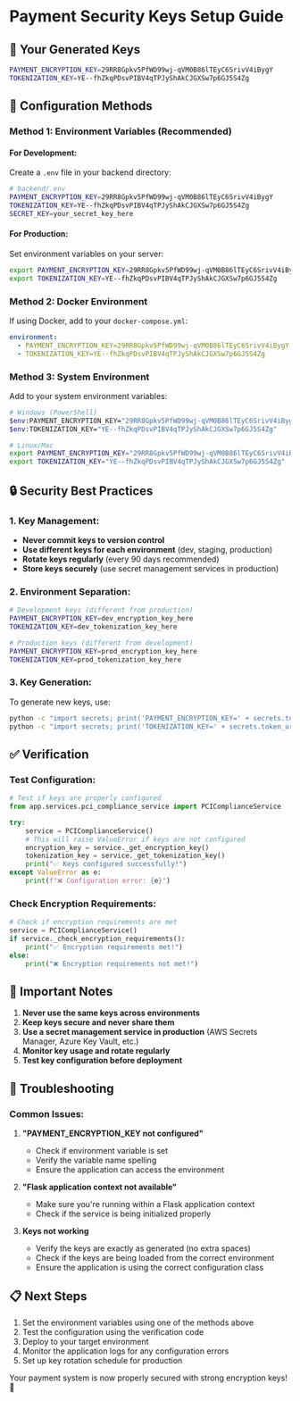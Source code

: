 # Payment Security Keys Setup Guide

## 🔑 **Your Generated Keys**

```bash
PAYMENT_ENCRYPTION_KEY=29RR8Gpkv5PfWD99wj-qVM0B86lTEyC6SrivV4iBygY
TOKENIZATION_KEY=YE--fhZkqPDsvPIBV4qTPJyShAkCJGXSw7p6GJ5S4Zg
```

## 📝 **Configuration Methods**

### **Method 1: Environment Variables (Recommended)**

#### **For Development:**
Create a `.env` file in your backend directory:
```bash
# backend/.env
PAYMENT_ENCRYPTION_KEY=29RR8Gpkv5PfWD99wj-qVM0B86lTEyC6SrivV4iBygY
TOKENIZATION_KEY=YE--fhZkqPDsvPIBV4qTPJyShAkCJGXSw7p6GJ5S4Zg
SECRET_KEY=your_secret_key_here
```

#### **For Production:**
Set environment variables on your server:
```bash
export PAYMENT_ENCRYPTION_KEY=29RR8Gpkv5PfWD99wj-qVM0B86lTEyC6SrivV4iBygY
export TOKENIZATION_KEY=YE--fhZkqPDsvPIBV4qTPJyShAkCJGXSw7p6GJ5S4Zg
```

### **Method 2: Docker Environment**
If using Docker, add to your `docker-compose.yml`:
```yaml
environment:
  - PAYMENT_ENCRYPTION_KEY=29RR8Gpkv5PfWD99wj-qVM0B86lTEyC6SrivV4iBygY
  - TOKENIZATION_KEY=YE--fhZkqPDsvPIBV4qTPJyShAkCJGXSw7p6GJ5S4Zg
```

### **Method 3: System Environment**
Add to your system environment variables:
```bash
# Windows (PowerShell)
$env:PAYMENT_ENCRYPTION_KEY="29RR8Gpkv5PfWD99wj-qVM0B86lTEyC6SrivV4iBygY"
$env:TOKENIZATION_KEY="YE--fhZkqPDsvPIBV4qTPJyShAkCJGXSw7p6GJ5S4Zg"

# Linux/Mac
export PAYMENT_ENCRYPTION_KEY="29RR8Gpkv5PfWD99wj-qVM0B86lTEyC6SrivV4iBygY"
export TOKENIZATION_KEY="YE--fhZkqPDsvPIBV4qTPJyShAkCJGXSw7p6GJ5S4Zg"
```

## 🔒 **Security Best Practices**

### **1. Key Management:**
- **Never commit keys to version control**
- **Use different keys for each environment** (dev, staging, production)
- **Rotate keys regularly** (every 90 days recommended)
- **Store keys securely** (use secret management services in production)

### **2. Environment Separation:**
```bash
# Development keys (different from production)
PAYMENT_ENCRYPTION_KEY=dev_encryption_key_here
TOKENIZATION_KEY=dev_tokenization_key_here

# Production keys (different from development)
PAYMENT_ENCRYPTION_KEY=prod_encryption_key_here
TOKENIZATION_KEY=prod_tokenization_key_here
```

### **3. Key Generation:**
To generate new keys, use:
```bash
python -c "import secrets; print('PAYMENT_ENCRYPTION_KEY=' + secrets.token_urlsafe(32))"
python -c "import secrets; print('TOKENIZATION_KEY=' + secrets.token_urlsafe(32))"
```

## ✅ **Verification**

### **Test Configuration:**
```python
# Test if keys are properly configured
from app.services.pci_compliance_service import PCIComplianceService

try:
    service = PCIComplianceService()
    # This will raise ValueError if keys are not configured
    encryption_key = service._get_encryption_key()
    tokenization_key = service._get_tokenization_key()
    print("✅ Keys configured successfully!")
except ValueError as e:
    print(f"❌ Configuration error: {e}")
```

### **Check Encryption Requirements:**
```python
# Check if encryption requirements are met
service = PCIComplianceService()
if service._check_encryption_requirements():
    print("✅ Encryption requirements met!")
else:
    print("❌ Encryption requirements not met!")
```

## 🚨 **Important Notes**

1. **Never use the same keys across environments**
2. **Keep keys secure and never share them**
3. **Use a secret management service in production** (AWS Secrets Manager, Azure Key Vault, etc.)
4. **Monitor key usage and rotate regularly**
5. **Test key configuration before deployment**

## 🔧 **Troubleshooting**

### **Common Issues:**

1. **"PAYMENT_ENCRYPTION_KEY not configured"**
   - Check if environment variable is set
   - Verify the variable name spelling
   - Ensure the application can access the environment

2. **"Flask application context not available"**
   - Make sure you're running within a Flask application context
   - Check if the service is being initialized properly

3. **Keys not working**
   - Verify the keys are exactly as generated (no extra spaces)
   - Check if the keys are being loaded from the correct environment
   - Ensure the application is using the correct configuration class

## 📋 **Next Steps**

1. Set the environment variables using one of the methods above
2. Test the configuration using the verification code
3. Deploy to your target environment
4. Monitor the application logs for any configuration errors
5. Set up key rotation schedule for production

Your payment system is now properly secured with strong encryption keys! 🎉
